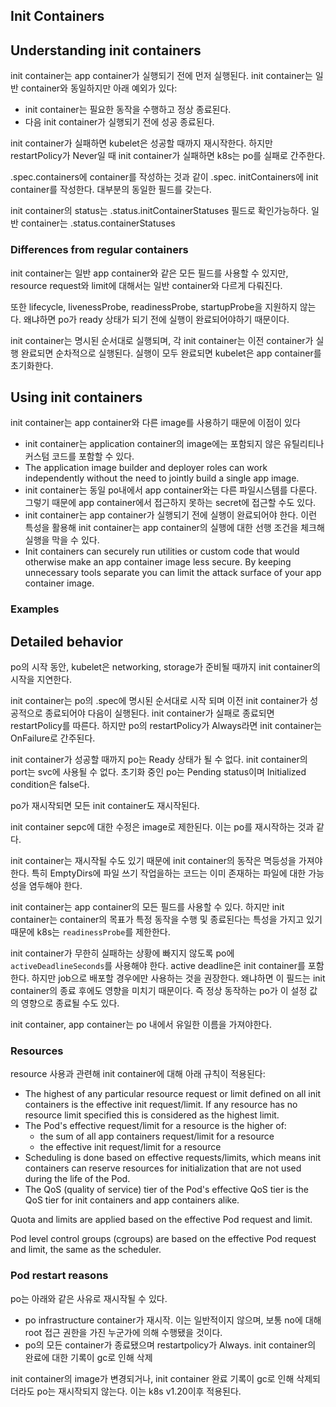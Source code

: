 ## Init Containers

## Understanding init containers
init container는 app container가 실행되기 전에 먼저 실행된다. init container는 일반 container와 동일하지만 아래 예외가 있다:

- init container는 필요한 동작을 수행하고 정상 종료된다.
- 다음 init container가 실행되기 전에 성공 종료된다.

init container가 실패하면 kubelet은 성공할 때까지 재시작한다. 하지만 restartPolicy가 Never일 때 init container가 실패하면 k8s는 po를 실패로 간주한다.

.spec.containers에 container를 작성하는 것과 같이 .spec. initContainers에 init container를 작성한다. 대부분의 동일한 필드를 갖는다.

init container의 status는 .status.initContainerStatuses 필드로 확인가능하다. 일반 container는 .status.containerStatuses

### Differences from regular containers
init container는 일반 app container와 같은 모든 필드를 사용할 수 있지만, resource request와 limit에 대해서는 일반 container와 다르게 다뤄진다.

또한 lifecycle, livenessProbe, readinessProbe, startupProbe을 지원하지 않는다. 왜냐하면 po가 ready 상태가 되기 전에 실행이 완료되어야하기 때문이다.

init container는 명시된 순서대로 실행되며, 각 init container는 이전 container가 실행 완료되면 순차적으로 실행된다. 실행이 모두 완료되면 kubelet은 app container를 초기화한다.

## Using init containers
init container는 app container와 다른 image를 사용하기 때문에 이점이 있다

- init container는 application container의 image에는 포함되지 않은 유틸리티나 커스텀 코드를 포함할 수 있다.
- The application image builder and deployer roles can work independently without the need to jointly build a single app image.
- init container는 동일 po내에서 app container와는 다른 파일시스템를 다룬다. 그렇기 때문에 app container에서 접근하지 못하는 secret에 접근할 수도 있다.
- init container는 app container가 실행되기 전에 실행이 완료되어야 한다. 이런 특성을 활용해 init container는 app container의 실행에 대한 선행 조건을 체크해 실행을 막을 수 있다.
- Init containers can securely run utilities or custom code that would otherwise make an app container image less secure. By keeping unnecessary tools separate you can limit the attack surface of your app container image.

### Examples

## Detailed behavior
po의 시작 동안, kubelet은 networking, storage가 준비될 때까지 init container의 시작을 지연한다.

init container는 po의 .spec에 명시된 순서대로 시작 되며 이전 init container가 성공적으로 종료되어야 다음이 실행된다. init container가 실패로 종료되면 restartPolicy를 따른다. 하지만 po의 restartPolicy가 Always라면 init container는 OnFailure로 간주된다.

init container가 성공할 때까지 po는 Ready 상태가 될 수 없다. init container의 port는 svc에 사용될 수 없다. 초기화 중인 po는 Pending status이며 Initialized condition은 false다.

po가 재시작되면 모든 init container도 재시작된다.

init container sepc에 대한 수정은 image로 제한된다. 이는 po를 재시작하는 것과 같다.

init container는 재시작될 수도 있기 때문에 init container의 동작은 멱등성을 가져야 한다. 특히 EmptyDirs에 파일 쓰기 작업을하는 코드는 이미 존재하는 파일에 대한 가능성을 염두해야 한다.

init container는 app container의 모든 필드를 사용할 수 있다. 하지만 init container는 container의 목표가 특정 동작을 수행 및 종료된다는 특성을 가지고 있기 때문에 k8s는 `readinessProbe`를 제한한다.

init container가 무한히 실패하는 상황에 빠지지 않도록 po에 `activeDeadlineSeconds`를 사용해야 한다. active deadline은 init container를 포함한다. 하지만 job으로 배포할 경우에만 사용하는 것을 권장한다. 왜냐하면 이 필드는 init container의 종료 후에도 영향을 미치기 때문이다. 즉 정상 동작하는 po가 이 설정 값의 영향으로 종료될 수도 있다.

init container, app container는 po 내에서 유일한 이름을 가져야한다.

### Resources
resource 사용과 관련해 init container에 대해 아래 규칙이 적용된다:

- The highest of any particular resource request or limit defined on all init containers is the effective init request/limit. If any resource has no resource limit specified this is considered as the highest limit.
- The Pod's effective request/limit for a resource is the higher of:
    - the sum of all app containers request/limit for a resource
    - the effective init request/limit for a resource
- Scheduling is done based on effective requests/limits, which means init containers can reserve resources for initialization that are not used during the life of the Pod.
- The QoS (quality of service) tier of the Pod's effective QoS tier is the QoS tier for init containers and app containers alike.

Quota and limits are applied based on the effective Pod request and limit.

Pod level control groups (cgroups) are based on the effective Pod request and limit, the same as the scheduler.

### Pod restart reasons
po는 아래와 같은 사유로 재시작될 수 있다.

- po infrastructure container가 재시작. 이는 일반적이지 않으며, 보통 no에 대해 root 접근 권한을 가진 누군가에 의해 수행됐을 것이다.
- po의 모든 container가 종료됐으며 restartpolicy가 Always. init container의 완료에 대한 기록이 gc로 인해 삭제

init container의 image가 변경되거나, init container 완료 기록이 gc로 인해 삭제되더라도 po는 재시작되지 않는다. 이는 k8s v1.20이후 적용된다.